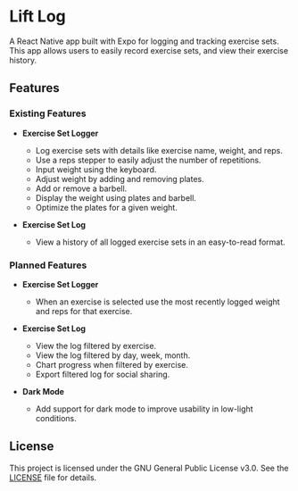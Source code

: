 # Lift Log

A React Native app built with Expo for logging and tracking exercise sets. This app allows users to easily record exercise sets, and view their exercise history.

## Features

### Existing Features

- **Exercise Set Logger**
  - Log exercise sets with details like exercise name, weight, and reps.
  - Use a reps stepper to easily adjust the number of repetitions.
  - Input weight using the keyboard.
  - Adjust weight by adding and removing plates.
  - Add or remove a barbell.
  - Display the weight using plates and barbell.
  - Optimize the plates for a given weight.

- **Exercise Set Log**
  - View a history of all logged exercise sets in an easy-to-read format.

### Planned Features

- **Exercise Set Logger**
  - When an exercise is selected use the most recently logged weight and reps for that exercise.

- **Exercise Set Log**
  - View the log filtered by exercise.
  - View the log filtered by day, week, month.
  - Chart progress when filtered by exercise.
  - Export filtered log for social sharing.

- **Dark Mode**
  - Add support for dark mode to improve usability in low-light conditions.

## License

This project is licensed under the GNU General Public License v3.0. See the [LICENSE](LICENSE) file for details.